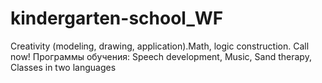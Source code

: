 # kindergarten-school_WF
Creativity (modeling, drawing, application).Math, logic construction. Call now! Программы обучения: Speech development, Music, Sand therapy, Classes in two languages
